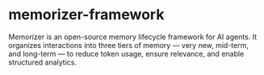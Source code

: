 # memorizer-framework
Memorizer is an open-source memory lifecycle framework for AI agents. It organizes interactions into three tiers of memory — very new, mid-term, and long-term — to reduce token usage, ensure relevance, and enable structured analytics.
